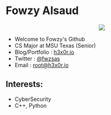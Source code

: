 <p align="center">
  
# Fowzy Alsaud
  </p>
<p align="center">
<img src="https://c.tenor.com/uZv4t9KXvCMAAAAC/rainbow-cat-rainbow.gif"></p>

-   Welcome to Fowzy's Github
-   CS Major at MSU Texas (Senior)
-   Blog/Portfolio  : <a href="https://h3x0r.io">h3x0r.io</a>
-   Twitter :    <a href="https://twitter.com/fwzsas">@fwzsas</a>
-   Email   :   root@h3x0r.io
## Interests:
-   CyberSecurity
-   C++, Python
